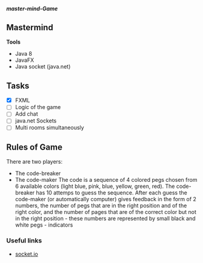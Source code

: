 ##### master-mind-Game
## Mastermind 
**Tools**
- Java 8
- JavaFX
- Java socket (java.net)

## Tasks
- [x] FXML
- [ ] Logic of the game
- [ ] Add chat 
- [ ] java.net Sockets
- [ ] Multi rooms simultaneously

## Rules of Game
There are two players:
- The code-breaker
- The code-maker
The code is a sequence of 4 colored pegs chosen from 6 available colors (light blue, pink, blue, yellow, green, red).
The code-breaker has 10 attemps to guess the sequence. After each guess the code-maker (or automatically computer) gives feedback in the form of 2 numbers, the number of pegs that are in the right position and of the right color, and the number of pages that are of the correct color but not in the right position - these numbers are represented by small black and white pegs - indicators

### Useful links
- [socket.io](https://socket.io/docs/rooms-and-namespaces/)

